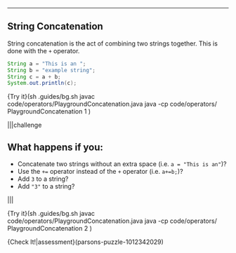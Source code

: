 ----------

## String Concatenation
String concatenation is the act of combining two strings together. This is done with the `+` operator.

```java
String a = "This is an ";
String b = "example string";
String c = a + b;
System.out.println(c);
```

{Try it}(sh .guides/bg.sh javac code/operators/PlaygroundConcatenation.java java -cp code/operators/ PlaygroundConcatenation 1 )

|||challenge
## What happens if you:
* Concatenate two strings without an extra space (i.e. `a = "This is an"`)?
* Use the `+=` operator instead of the `+` operator (i.e. `a+=b;`)?
* Add `3` to a string?
* Add `"3"` to a string?

|||

{Try it}(sh .guides/bg.sh javac code/operators/PlaygroundConcatenation.java java -cp code/operators/ PlaygroundConcatenation 2 )

{Check It!|assessment}(parsons-puzzle-1012342029)
